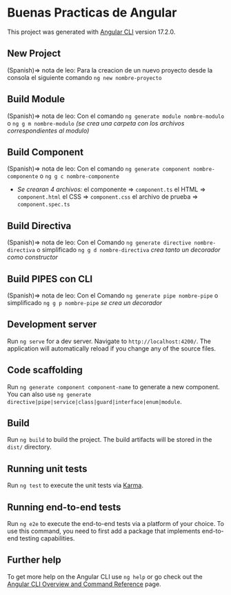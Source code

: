 # Buenas Practicas de Angular 

This project was generated with [Angular CLI](https://github.com/angular/angular-cli) version 17.2.0.

## New Project

(Spanish)=> nota de leo:
Para la creacion de un nuevo proyecto desde la consola el siguiente comando `ng new nombre-proyecto` 

## Build Module

(Spanish)=> nota de leo:
Con el comando `ng generate module nombre-modulo` o `ng g m nombre-modulo` _(se crea una carpeta con los archivos correspondientes al modulo)_ 

## Build Component

(Spanish)=> nota de leo:
Con el comando `ng generate component nombre-componente` o `ng g c nombre-componente` 
- _Se crearan 4 archivos:_
    el componente => `component.ts`
    el HTML => `component.html`
    el CSS => `component.css`
    el archivo de prueba => `component.spec.ts`

## Build Directiva

(Spanish)=> nota de leo:
Con el Comando `ng generate directive nombre-directiva` o simplificado `ng g d nombre-directiva`
_crea tanto un decorador como constructor_

## Build PIPES con CLI

(Spanish)=> nota de leo:
Con el Comando `ng generate pipe nombre-pipe` o simplificado `ng g p nombre-pipe`
_se crea un decorador_ 

## Development server

Run `ng serve` for a dev server. Navigate to `http://localhost:4200/`. The application will automatically reload if you change any of the source files.

## Code scaffolding

Run `ng generate component component-name` to generate a new component. You can also use `ng generate directive|pipe|service|class|guard|interface|enum|module`.

## Build

Run `ng build` to build the project. The build artifacts will be stored in the `dist/` directory.

## Running unit tests

Run `ng test` to execute the unit tests via [Karma](https://karma-runner.github.io).

## Running end-to-end tests

Run `ng e2e` to execute the end-to-end tests via a platform of your choice. To use this command, you need to first add a package that implements end-to-end testing capabilities.

## Further help

To get more help on the Angular CLI use `ng help` or go check out the [Angular CLI Overview and Command Reference](https://angular.io/cli) page.
